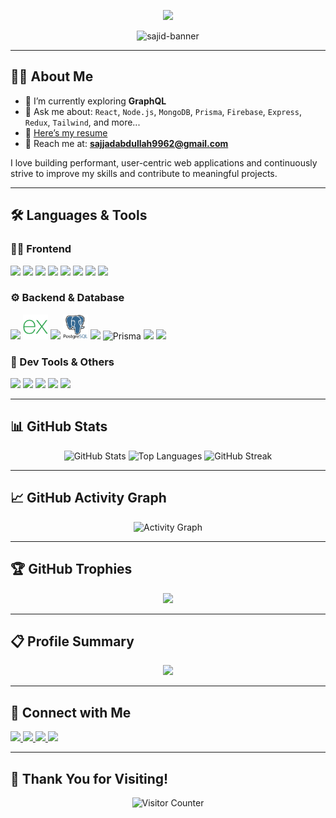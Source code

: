 <!-- Typing Intro Animation -->
<p align="center">
  <img src="https://readme-typing-svg.herokuapp.com?font=Righteous&color=39FF14&size=50&center=true&vCenter=true&width=900&height=100&lines=Hello+%F0%9F%91%8B+I'm+Sajjad+Abdullah;A+Passionate+Web+Developer;Feel+Free+to+Connect+%F0%9F%98%84;Nice+to+Meet+You!..." />
</p>

<!-- Banner -->
<div align="center">
  <img src="https://i.ibb.co/QYZsKc9/sajid-banner-2.png" alt="sajid-banner" />
</div>

---

## 👨‍💻 About Me

- 🔭 I’m currently exploring **GraphQL**
- 💬 Ask me about: `React`, `Node.js`, `MongoDB`, `Prisma`, `Firebase`, `Express`, `Redux`, `Tailwind`, and more...
- 📄 [Here’s my resume](https://drive.google.com/file/d/1RaG05dz4DoIyJvjc70HJciPRzlFfCOl1/view?usp=sharing)
- 📧 Reach me at: **sajjadabdullah9962@gmail.com**

I love building performant, user-centric web applications and continuously strive to improve my skills and contribute to meaningful projects.

---

## 🛠️ Languages & Tools

### 👨‍🎨 Frontend
<p>
  <img src="https://cdn.jsdelivr.net/gh/devicons/devicon/icons/html5/html5-original.svg" height="40" />
  <img src="https://cdn.jsdelivr.net/gh/devicons/devicon/icons/css3/css3-original.svg" height="40" />
  <img src="https://cdn.jsdelivr.net/gh/devicons/devicon/icons/javascript/javascript-original.svg" height="40" />
  <img src="https://cdn.jsdelivr.net/gh/devicons/devicon/icons/typescript/typescript-original.svg" height="40" />
  <img src="https://cdn.jsdelivr.net/gh/devicons/devicon/icons/react/react-original.svg" height="40" />
  <img src="https://cdn.jsdelivr.net/gh/devicons/devicon/icons/nextjs/nextjs-original.svg" height="40" />
  <img src="https://icon.icepanel.io/Technology/svg/Tailwind-CSS.svg" height="40" />
  <img src="https://cdn.jsdelivr.net/gh/devicons/devicon/icons/bootstrap/bootstrap-original.svg" height="40" />
</p>

### ⚙️ Backend & Database
<p>
  <img src="https://cdn.jsdelivr.net/gh/devicons/devicon/icons/nodejs/nodejs-original.svg" height="40" />
  <img src="https://github.com/sajid1545/sajid1545/blob/main/exp.svg" height="40" />
  <img src="https://cdn.jsdelivr.net/gh/devicons/devicon/icons/mongodb/mongodb-original.svg" height="40" />
  <img src="https://raw.githubusercontent.com/devicons/devicon/master/icons/postgresql/postgresql-original-wordmark.svg" height="40" />
  <img src="https://icon.icepanel.io/Technology/svg/Mongoose.js.svg" height="40" />
  <img src="https://miro.medium.com/v2/resize:fit:866/0*VRlI0n8V_zvnoKpB.jpg" height="40" alt="Prisma" />
  <img src="https://cdn.jsdelivr.net/gh/devicons/devicon/icons/firebase/firebase-plain.svg" height="40" />
  <img src="https://www.vectorlogo.zone/logos/graphql/graphql-icon.svg" height="40" />
</p>

### 🧰 Dev Tools & Others
<p>
  <img src="https://cdn.jsdelivr.net/gh/devicons/devicon/icons/git/git-original.svg" height="40" />
  <img src="https://cdn.jsdelivr.net/gh/devicons/devicon/icons/vscode/vscode-original.svg" height="40" />
  <img src="https://icon.icepanel.io/Technology/svg/Postman.svg" height="40" />
  <img src="https://icon.icepanel.io/Technology/svg/Vite.js.svg" height="40" />
  <img src="https://icon.icepanel.io/Technology/svg/GitLab.svg" height="40" />
</p>

---

## 📊 GitHub Stats

<p align="center">
  <img src="https://github-readme-stats.vercel.app/api?username=sajid1545&show_icons=true&theme=chartreuse-dark" alt="GitHub Stats" />
  <img src="https://github-readme-stats.vercel.app/api/top-langs/?username=sajid1545&layout=compact&theme=chartreuse-dark" alt="Top Languages" />
  <img src="https://github-readme-streak-stats.herokuapp.com?user=sajid1545&theme=chartreuse-dark" alt="GitHub Streak" />
</p>

---

## 📈 GitHub Activity Graph

<div align="center">
  <img src="https://github-readme-activity-graph.vercel.app/graph?username=sajid1545&theme=react-dark&bg_color=0F2027&hide_border=true&area=true&line=00FFAA&point=FFFFFF&title_color=00FFAA&custom_title=My%20GitHub%20Activity%20Graph" alt="Activity Graph" />
</div>

---

## 🏆 GitHub Trophies

<p align="center">
  <img src="https://github-profile-trophy.vercel.app/?username=sajid1545&column=8&margin-w=15&margin-h=15&no-bg=true&theme=radical" />
</p>

---

## 📋 Profile Summary

<p align="center">
  <img src="http://github-profile-summary-cards.vercel.app/api/cards/profile-details?username=sajid1545&theme=2077" />
</p>

---

## 🤝 Connect with Me

<p>
  <a href="https://www.linkedin.com/in/sajjad-abdullah-854661323/" target="_blank">
    <img src="https://raw.githubusercontent.com/maurodesouza/profile-readme-generator/master/src/assets/icons/social/linkedin/default.svg" width="50" />
  </a>
  <a href="https://web.facebook.com/sajid.abdullah.1422" target="_blank">
    <img src="https://raw.githubusercontent.com/maurodesouza/profile-readme-generator/master/src/assets/icons/social/facebook/default.svg" width="50" />
  </a>
  <a href="https://www.instagram.com/_.sajid1545._" target="_blank">
    <img src="https://raw.githubusercontent.com/maurodesouza/profile-readme-generator/master/src/assets/icons/social/instagram/default.svg" width="50" />
  </a>
  <a href="https://discord.com/channels/sajid#1261" target="_blank">
    <img src="https://raw.githubusercontent.com/maurodesouza/profile-readme-generator/master/src/assets/icons/social/discord/default.svg" width="50" />
  </a>
</p>

---

## 🙏 Thank You for Visiting!

<div align="center">
  <img src="https://profile-counter.glitch.me/sajid/count.svg?" alt="Visitor Counter" />
</div>

